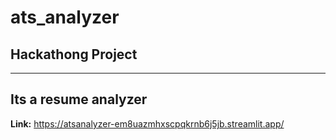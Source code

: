 # ats_analyzer

## **Hackathong Project**

---

**Its a resume analyzer**
---
**Link:** https://atsanalyzer-em8uazmhxscpqkrnb6j5jb.streamlit.app/
